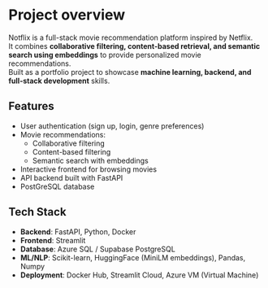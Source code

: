 # Project overview

Notflix is a full-stack movie recommendation platform inspired by Netflix.  
It combines **collaborative filtering, content-based retrieval, and semantic search using embeddings** to provide personalized movie recommendations.  
Built as a portfolio project to showcase **machine learning, backend, and full-stack development** skills.

## Features
- User authentication (sign up, login, genre preferences)
- Movie recommendations:
  - Collaborative filtering
  - Content-based filtering
  - Semantic search with embeddings
- Interactive frontend for browsing movies
- API backend built with FastAPI
- PostGreSQL database

## Tech Stack
- **Backend**: FastAPI, Python, Docker
- **Frontend**: Streamlit
- **Database**: Azure SQL / Supabase PostgreSQL
- **ML/NLP**: Scikit-learn, HuggingFace (MiniLM embeddings), Pandas, Numpy
- **Deployment**: Docker Hub, Streamlit Cloud, Azure VM (Virtual Machine)






